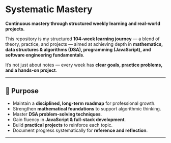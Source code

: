 # Systematic Mastery

**Continuous mastery through structured weekly learning and real-world projects.**

This repository is my structured **104-week learning journey** — a blend of theory, practice, and projects — aimed at achieving depth in **mathematics, data structures & algorithms (DSA), programming (JavaScript), and software engineering fundamentals**.  

It’s not just about notes — every week has **clear goals, practice problems, and a hands-on project**.  

---

## 📌 Purpose
- Maintain a **disciplined, long-term roadmap** for professional growth.  
- Strengthen **mathematical foundations** to support algorithmic thinking.  
- Master **DSA problem-solving techniques**.  
- Gain fluency in **JavaScript & full-stack development**.  
- Build **practical projects** to reinforce each topic.  
- Document progress systematically for **reference and reflection**.  

---
